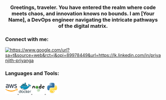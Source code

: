 <h3 align="center">Greetings, traveler. You have entered the realm where code meets chaos, and innovation knows no bounds. I am [Your Name], a DevOps engineer navigating the intricate pathways of the digital matrix.</h3>

<h3 align="left">Connect with me:</h3>
<p align="left">
<a href="https://linkedin.com/in/https://www.google.com/url?sa=t&source=web&rct=j&opi=89978449&url=https://lk.linkedin.com/in/priyanjith-priyanga" target="blank"><img align="center" src="https://raw.githubusercontent.com/rahuldkjain/github-profile-readme-generator/master/src/images/icons/Social/linked-in-alt.svg" alt="https://www.google.com/url?sa=t&source=web&rct=j&opi=89978449&url=https://lk.linkedin.com/in/priyanjith-priyanga" height="30" width="40" /></a>
</p>

<h3 align="left">Languages and Tools:</h3>
<p align="left"> <a href="https://aws.amazon.com" target="_blank" rel="noreferrer"> <img src="https://raw.githubusercontent.com/devicons/devicon/master/icons/amazonwebservices/amazonwebservices-original-wordmark.svg" alt="aws" width="40" height="40"/> </a> <a href="https://www.docker.com/" target="_blank" rel="noreferrer"> <img src="https://raw.githubusercontent.com/devicons/devicon/master/icons/docker/docker-original-wordmark.svg" alt="docker" width="40" height="40"/> </a> <a href="https://nodejs.org" target="_blank" rel="noreferrer"> <img src="https://raw.githubusercontent.com/devicons/devicon/master/icons/nodejs/nodejs-original-wordmark.svg" alt="nodejs" width="40" height="40"/> </a> <a href="https://www.python.org" target="_blank" rel="noreferrer"> <img src="https://raw.githubusercontent.com/devicons/devicon/master/icons/python/python-original.svg" alt="python" width="40" height="40"/> </a> </p>

